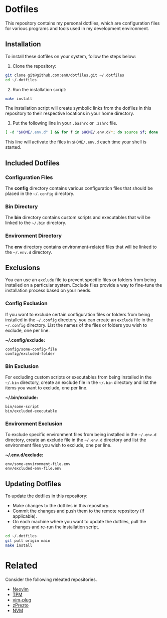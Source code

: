 # Dotfiles

This repository contains my personal dotfiles, which are configuration files for
various programs and tools used in my development environment.

## Installation

To install these dotfiles on your system, follow the steps below:

1. Clone the repository:

```bash
git clone git@github.com:en0/dotfiles.git ~/.dotfiles
cd ~/.dotfiles
```

2. Run the installation script:

```bash
make install
```

The installation script will create symbolic links from the dotfiles in this
repository to their respective locations in your home directory.

3. Put the following line in your `.bashrc` or `.zshrc` file.

```bash
[ -d "$HOME/.env.d" ] && for f in $HOME/.env.d/*; do source $f; done
```

This line will activate the files in `$HOME/.env.d` each time your shell is
started.

## Included Dotfiles

### Configuration Files

The **config** directory contains various configuration files that should be placed
in the `~/.config` directory.

### Bin Directory

The **bin** directory contains custom scripts and executables that will be linked to
the `~/.bin` directory.

### Environment Directory

The **env** directory contains environment-related files that will be linked to
the `~/.env.d` directory.

## Exclusions

You can use an `exclude` file to prevent specific files or folders from being
installed on a particular system. Exclude files provide a way to fine-tune the
installation process based on your needs.

### Config Exclusion

If you want to exclude certain configuration files or folders from being
installed in the `~/.config` directory, you can create an `exclude` file in the
`~/.config` directory. List the names of the files or folders you wish to
exclude, one per line.

**~/.config/exclude:**

```plaintext
config/some-config-file
config/excluded-folder
```

### Bin Exclusion

For excluding custom scripts or executables from being installed in the `~/.bin`
directory, create an exclude file in the `~/.bin` directory and list the items you
want to exclude, one per line.

**~/.bin/exclude:**

```plaintext
bin/some-script
bin/excluded-executable
```

### Environment Exclusion

To exclude specific environment files from being installed in the `~/.env.d`
directory, create an exclude file in the `~/.env.d` directory and list the
environment files you wish to exclude, one per line.

**~/.env.d/exclude:**

```plaintext
env/some-environment-file.env
env/excluded-env-file.env
```

## Updating Dotfiles

To update the dotfiles in this repository:

- Make changes to the dotfiles in this repository.
- Commit the changes and push them to the remote repository (if applicable).
- On each machine where you want to update the dotfiles, pull the changes and
  re-run the installation script.

```bash
cd ~/.dotfiles
git pull origin main
make install
```

# Related

Consider the following releated repositories.

- [Neovim](https://github.com/neovim/neovim/releases/)
- [TPM](https://github.com/tmux-plugins/tpm)
- [vim-plug](https://github.com/junegunn/vim-plug)
- [zPrezto](https://github.com/en0/prezto/tree/master)
- [NVM](https://github.com/nvm-sh/nvm)
